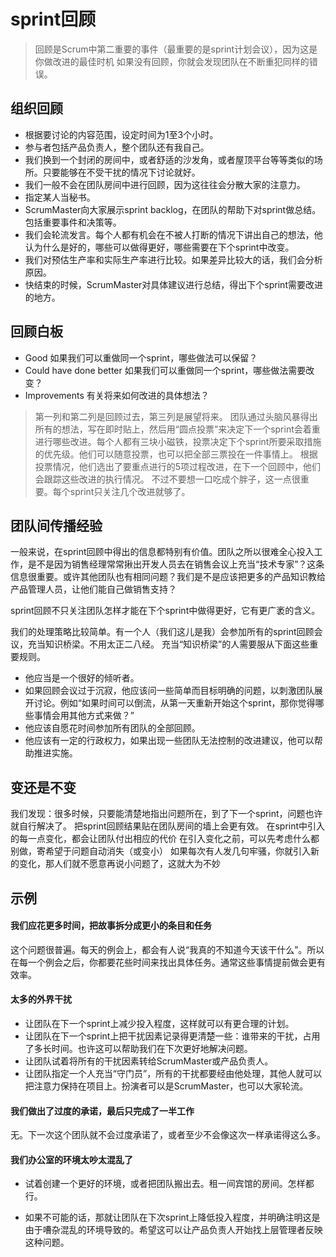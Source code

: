# sprint回顾

> 回顾是Scrum中第二重要的事件（最重要的是sprint计划会议），因为这是你做改进的最佳时机
> 如果没有回顾，你就会发现团队在不断重犯同样的错误。

## 组织回顾

- 根据要讨论的内容范围，设定时间为1至3个小时。
- 参与者包括产品负责人，整个团队还有我自己。
- 我们换到一个封闭的房间中，或者舒适的沙发角，或者屋顶平台等等类似的场所。只要能够在不受干扰的情况下讨论就好。
- 我们一般不会在团队房间中进行回顾，因为这往往会分散大家的注意力。
- 指定某人当秘书。
- ScrumMaster向大家展示sprint backlog，在团队的帮助下对sprint做总结。包括重要事件和决策等。
- 我们会轮流发言。每个人都有机会在不被人打断的情况下讲出自己的想法，他认为什么是好的，哪些可以做得更好，哪些需要在下个sprint中改变。
- 我们对预估生产率和实际生产率进行比较。如果差异比较大的话，我们会分析原因。
- 快结束的时候，ScrumMaster对具体建议进行总结，得出下个sprint需要改进的地方。

## 回顾白板

- Good 如果我们可以重做同一个sprint，哪些做法可以保留？
- Could have done better 如果我们可以重做同一个sprint，哪些做法需要改变？
- Improvements 有关将来如何改进的具体想法？

> 第一列和第二列是回顾过去，第三列是展望将来。
> 团队通过头脑风暴得出所有的想法，写在即时贴上，然后用“圆点投票”来决定下一个sprint会着重进行哪些改进。每个人都有三块小磁铁，投票决定下个sprint所要采取措施的优先级。他们可以随意投票，也可以把全部三票投在一件事情上。
> 根据投票情况，他们选出了要重点进行的5项过程改进，在下一个回顾中，他们会跟踪这些改进的执行情况。
> 不过不要想一口吃成个胖子，这一点很重要。每个sprint只关注几个改进就够了。

## 团队间传播经验

>
一般来说，在sprint回顾中得出的信息都特别有价值。团队之所以很难全心投入工作，是不是因为销售经理常常揪出开发人员去在销售会议上充当“技术专家”？这条信息很重要。或许其他团队也有相同问题？我们是不是应该把更多的产品知识教给产品管理人员，让他们能自己做销售支持？

sprint回顾不只关注团队怎样才能在下个sprint中做得更好，它有更广袤的含义。

我们的处理策略比较简单。有一个人（我们这儿是我）会参加所有的sprint回顾会议，充当知识桥梁。不用太正二八经。
充当“知识桥梁”的人需要服从下面这些重要规则。

- 他应当是一个很好的倾听者。
- 如果回顾会议过于沉寂，他应该问一些简单而目标明确的问题，以刺激团队展开讨论。例如“如果时间可以倒流，从第一天重新开始这个sprint，那你觉得哪些事情会用其他方式来做？”
- 他应该自愿花时间参加所有团队的全部回顾。
- 他应该有一定的行政权力，如果出现一些团队无法控制的改进建议，他可以帮助推进实施。

## 变还是不变

我们发现：很多时候，只要能清楚地指出问题所在，到了下一个sprint，问题也许就自行解决了。
把sprint回顾结果贴在团队房间的墙上会更有效。
在sprint中引入的每一点变化，都会让团队付出相应的代价
在引入变化之前，可以先考虑什么都别做，寄希望于问题自动消失（或变小）
如果每次有人发几句牢骚，你就引入新的变化，那人们就不愿意再说小问题了，这就大为不妙

## 示例

#### 我们应花更多时间，把故事拆分成更小的条目和任务

这个问题很普遍。每天的例会上，都会有人说“我真的不知道今天该干什么”。所以在每一个例会之后，你都要花些时间来找出具体任务。通常这些事情提前做会更有效率。

#### 太多的外界干扰

- 让团队在下一个sprint上减少投入程度，这样就可以有更合理的计划。
- 让团队在下一个sprint上把干扰因素记录得更清楚一些：谁带来的干扰，占用了多长时间。也许这可以帮助我们在下次更好地解决问题。
- 让团队试着将所有的干扰因素转给ScrumMaster或产品负责人。
- 让团队指定一个人充当“守门员”，所有的干扰都要经由他处理，其他人就可以把注意力保持在项目上。扮演者可以是ScrumMaster，也可以大家轮流。

#### 我们做出了过度的承诺，最后只完成了一半工作

无。下一次这个团队就不会过度承诺了，或者至少不会像这次一样承诺得这么多。

#### 我们办公室的环境太吵太混乱了

- 试着创建一个更好的环境，或者把团队搬出去。租一间宾馆的房间。怎样都行。

- 如果不可能的话，那就让团队在下次sprint上降低投入程度，并明确注明这是由于嘈杂混乱的环境导致的。希望这可以让产品负责人开始找上层管理者反映这种问题。
